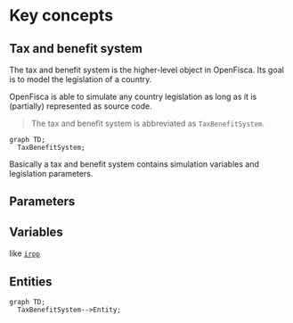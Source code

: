 # Key concepts

## Tax and benefit system

The tax and benefit system is the higher-level object in OpenFisca.
Its goal is to model the legislation of a country.

OpenFisca is able to simulate any country legislation as long as it is (partially) represented as source code.

> The tax and benefit system is abbreviated as `TaxBenefitSystem`.

```mermaid
graph TD;
  TaxBenefitSystem;
```

Basically a tax and benefit system contains simulation variables and legislation parameters.

## Parameters



## Variables

like [`irpp`](http://legislation.openfisca.fr/variables/irpp)

## Entities

```mermaid
graph TD;
  TaxBenefitSystem-->Entity;
```
